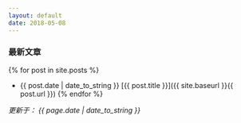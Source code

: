```yaml
---
layout: default
date: 2018-05-08
---
```


### 最新文章

{% for post in site.posts %}
- {{ post.date | date_to_string }} [{{ post.title }}]({{ site.baseurl }}{{ post.url }})
{% endfor %}

*更新于： {{ page.date | date_to_string }}*
